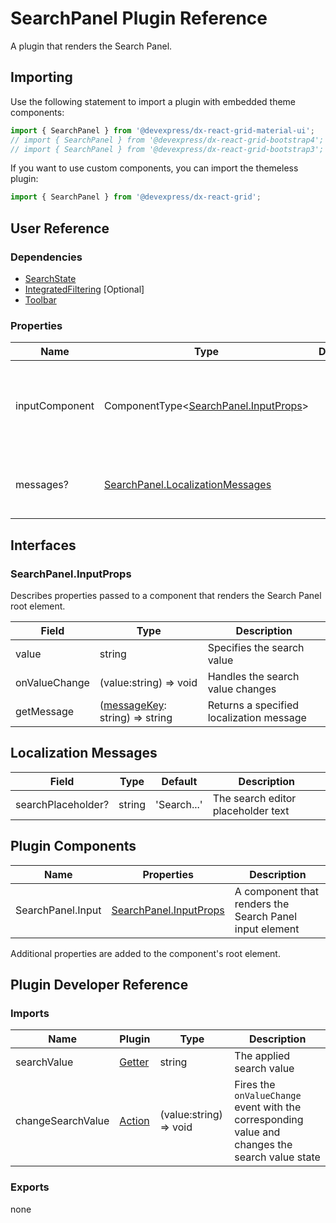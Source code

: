 # SearchPanel Plugin Reference

A plugin that renders the Search Panel.

## Importing

Use the following statement to import a plugin with embedded theme components:

```js
import { SearchPanel } from '@devexpress/dx-react-grid-material-ui';
// import { SearchPanel } from '@devexpress/dx-react-grid-bootstrap4';
// import { SearchPanel } from '@devexpress/dx-react-grid-bootstrap3';
```

If you want to use custom components, you can import the themeless plugin:

```js
import { SearchPanel } from '@devexpress/dx-react-grid';
```

## User Reference

### Dependencies

- [SearchState](search-state.md)
- [IntegratedFiltering](integrated-filtering.md) [Optional]
- [Toolbar](toolbar.md)

### Properties

Name | Type | Default | Description
-----|------|---------|------------
inputComponent | ComponentType&lt;[SearchPanel.InputProps](#searchpanelinputprops)&gt; | | A component that renders the Search Panel input element
messages? | [SearchPanel.LocalizationMessages](#localization-messages) | | An object that specifies localization messages

## Interfaces

### SearchPanel.InputProps

Describes properties passed to a component that renders the Search Panel root element.

Field | Type | Description
------|------|------------
value | string | Specifies the search value
onValueChange | (value:string) => void | Handles the search value changes
getMessage | ([messageKey](#localization-messages): string) => string | Returns a specified localization message

## Localization Messages

Field | Type | Default | Description
------|------|---------|------------
searchPlaceholder? | string | 'Search...' | The search editor placeholder text

## Plugin Components

Name | Properties | Description
-----|------------|------------
SearchPanel.Input | [SearchPanel.InputProps](#inputprops) | A component that renders the Search Panel input element

Additional properties are added to the component's root element.

## Plugin Developer Reference

### Imports

Name | Plugin | Type | Description
-----|--------|------|------------
searchValue | [Getter](../../../dx-react-core/docs/reference/getter.md) | string | The applied search value
changeSearchValue | [Action](../../../dx-react-core/docs/reference/action.md) | (value:string) => void | Fires the `onValueChange` event with the corresponding value and changes the search value state

### Exports

none
